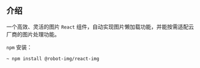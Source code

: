## 介绍


一个高效、灵活的图片 `React` 组件，自动实现图片懒加载功能，并能按需适配云厂商的图片处理功能。

`npm` 安装：

```bash
~ npm install @robot-img/react-img
```

